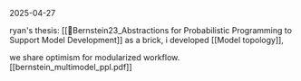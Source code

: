 2025-04-27

ryan's thesis: [[📜Bernstein23_Abstractions for Probabilistic Programming to Support Model Development]] as a brick, i developed [[Model topology]], 

we share optimism for modularized workflow. [[bernstein_multimodel_ppl.pdf]]